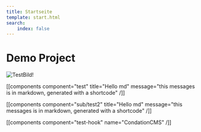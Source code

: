 ```yaml
---
title: Startseite
template: start.html
search:
    index: false
---
```


# Demo Project

![TestBild!](/media/images/test.jpg?format=small)

[[components component="test" title="Hello md" message="this messages is in markdown, generated with a shortcode" /]]

[[components component="sub/test2" title="Hello md" message="this messages is in markdown, generated with a shortcode" /]]

[[components component="test-hook" name="CondationCMS" /]]